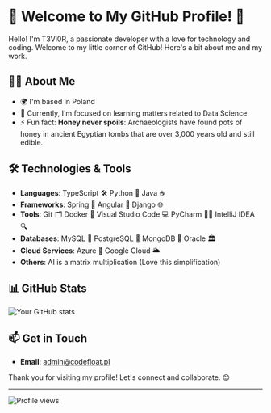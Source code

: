 # 🌟 Welcome to My GitHub Profile! 🌟

Hello! I'm T3Vi0R, a passionate developer with a love for technology and coding. Welcome to my little corner of GitHub! Here's a bit about me and my work.

## 🧑‍💻 About Me
- 🌍 I'm based in Poland
- 🌱 Currently, I'm focused on learning matters related to Data Science
- ⚡ Fun fact: **Honey never spoils**: Archaeologists have found pots of honey in ancient Egyptian tombs that are over 3,000 years old and still edible.

## 🛠️ Technologies & Tools
- **Languages**: TypeScript 🛠️  Python 🐍  Java ☕
- **Frameworks**: Spring 🌱  Angular 📐  Django 🌐
- **Tools**: Git 🗂️  Docker 🐳  Visual Studio Code 💻  PyCharm 🧑‍💻  IntelliJ IDEA 🔍
- **Databases**: MySQL 🐬  PostgreSQL 🐘  MongoDB 🍃  Oracle 🏛️
- **Cloud Services**: Azure 🔵  Google Cloud 🌥️
- **Others**: AI is a matrix multiplication (Love this simplification)

## 📊 GitHub Stats
![Your GitHub stats](https://github-readme-stats.vercel.app/api?username=T3Vi0R&show_icons=true&theme=radical)

## 📫 Get in Touch
- **Email**: admin@codefloat.pl

Thank you for visiting my profile! Let's connect and collaborate. 😊

---

![Profile views](https://komarev.com/ghpvc/?username=T3Vi0R&color=brightgreen)
